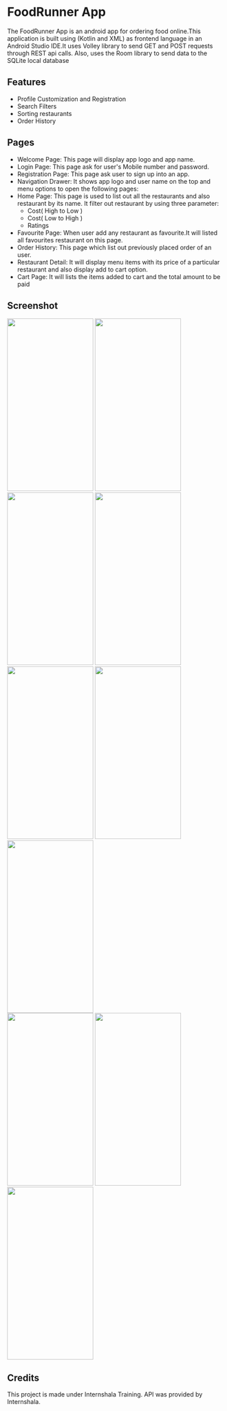# FoodRunner App
The FoodRunner App is an android app for ordering food online.This application is built using (Kotlin and XML) as frontend language in an Android Studio IDE.It uses Volley library to send GET and POST requests through REST api calls. Also, uses the Room library to send data to the SQLite local database

## Features
- Profile Customization and Registration
- Search Filters
- Sorting restaurants 
- Order History

## Pages
- Welcome Page:
  This page will display app logo and app name.
- Login Page:
  This page ask for user's Mobile number and password.
- Registration Page:
  This page ask user to sign up into an app.
- Navigation Drawer:
  It shows app logo and user name on the top and menu options to open the following pages:
- Home Page:
  This page is used to list out all the restaurants and also restaurant by its name.
  It filter out restaurant by using three parameter:
  - Cost( High to Low )
  - Cost( Low to High )
  - Ratings
- Favourite Page:
  When user add any restaurant as favourite.It will listed all favourites restaurant on this page.
- Order History:
  This page which list out previously placed order of an user.
- Restaurant Detail:
  It will display menu items with its price of a particular restaurant and also display add to cart option.
- Cart Page:
  It will lists the items added to cart and the total amount to be paid

## Screenshot
<div class="row">
<img src="https://user-images.githubusercontent.com/112306777/189412064-1efdcef0-0d1a-433f-95a8-a3d27963c2ee.jpg" width="200" height="400" />
<img src="https://user-images.githubusercontent.com/112306777/189412240-1a96b88d-284d-44f8-aab6-ad50128e3f5e.jpg" width="200" height="400" />
<img src="https://user-images.githubusercontent.com/112306777/189412254-3375cc73-7c2e-448e-951a-4c264a19c95a.jpg" width="200" height="400" />
<img src="https://user-images.githubusercontent.com/112306777/189412039-9e98af81-89b9-4a91-be4a-bd82999ac97c.png" width="200" height="400" />
</div>
<div class="row">
<img src="https://user-images.githubusercontent.com/112306777/189412311-3d5d370e-6be7-4bb9-9030-1bfab9730ed4.jpg" width="200" height="400" />
<img src="https://user-images.githubusercontent.com/112306777/189412452-035f0cf3-5902-4a07-88ce-7b410ad4b43f.jpg" width="200" height="400" />
<img src="https://user-images.githubusercontent.com/112306777/189412482-88bce47a-fc3f-40bd-ad68-f89b23598abe.jpg" width="200" height="400" />
</div>
<div class="row">
<img src="https://user-images.githubusercontent.com/112306777/189412410-418b7ab0-d718-45ed-8668-c91abc4dbdbe.jpg" width="200" height="400" />
<img src="https://user-images.githubusercontent.com/112306777/189412371-ac5c2d58-fd02-4a5c-8a0c-2e6295f72fdf.jpg" width="200" height="400" />
<img src="https://user-images.githubusercontent.com/112306777/189412395-b1e038dc-e75a-4a30-bc1e-e0b331a62d70.jpg" width="200" height="400" />
</div>


## Credits
This project is made under Internshala Training. API was provided by Internshala.
